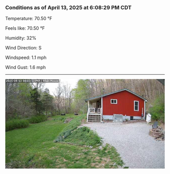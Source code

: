 ### Conditions as of April 13, 2025 at 6:08:29 PM CDT 

Temperature: 70.50 &deg;F

Feels like: 70.50 &deg;F

Humidity: 32%

Wind Direction: S

Windspeed: 1.1 mph

Wind Gust: 1.6 mph

---

<img src="./images/latest.jpeg"/>

